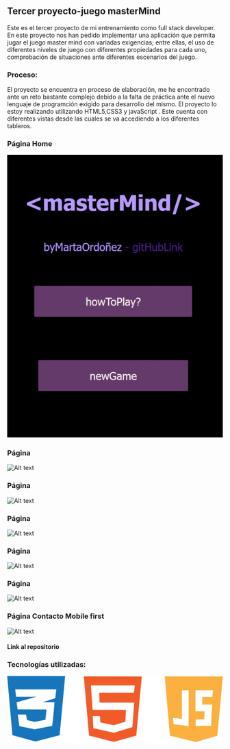 
##       Tercer proyecto-juego masterMind 

Este es el tercer proyecto de mi entrenamiento como full stack developer. En este proyecto nos han pedido implementar una aplicación que permita jugar el juego master mind con variadas exigencias; entre ellas, el uso de diferentes niveles de juego con diferentes propiedades para cada uno, comprobación de situaciones ante diferentes escenarios del juego.  

### Proceso:
El proyecto se encuentra en proceso de elaboración, me he encontrado ante un reto bastante complejo debido a la falta de práctica ante el nuevo lenguaje de programción exigido para desarrollo del mismo.
El proyecto lo estoy realizando utilizando HTML5,CSS3 y javaScript .
Este  cuenta con diferentes vistas desde las cuales se va accediendo a los diferentes tableros.


### Página Home 
![Alt text](img/homeView.jpg)

### Página 
![Alt text](i)

### Página 
![Alt text](img/res)


### Página 
![Alt text](img/)

### Página 
![Alt text](img/r)


### Página 
![Alt text](img/)

### Página Contacto Mobile first
![Alt text](img/)



#### Link al repositorio




### Tecnologías utilizadas: 

![Alt text](img/tecnologías.jpg)

